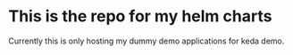 # This is the repo for my helm charts

Currently this is only hosting my dummy demo applications for keda demo.